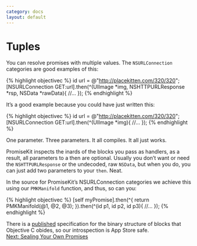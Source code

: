 ```yaml
---
category: docs
layout: default
---
```


# Tuples

You can resolve promises with multiple values. The `NSURLConnection` categories are good examples of this:

{% highlight objectivec %}
id url = @"http://placekitten.com/320/320";
[NSURLConnection GET:url].then(^(UIImage *img, NSHTTPURLResponse *rsp, NSData *rawData){
    //…
});
{% endhighlight %}

It’s a good example because you could have just written this:

{% highlight objectivec %}
id url = @"http://placekitten.com/320/320";
[NSURLConnection GET:url].then(^(UIImage *img){
    //…
});
{% endhighlight %}

One parameter. Three parameters. It all compiles. It all just works.

PromiseKit inspects the inards of the blocks you pass as handlers, as a result, all parameters to a then are optional. Usually you don’t want or need the `NSHTTPURLResponse` or the undecoded, raw `NSData`, but when you do, you can just add two parameters to your `then`. Neat.

In the source for PromiseKit’s NSURLConnection categories we achieve this using our `PMKManifold` function, and thus, so can you:

{% highlight objectivec %}
[self myPromise].then(^{
    return PMKManifold(@1, @2, @3);
}).then(^(id p1, id p2, id p3){
    //…
});
{% endhighlight %}

<aside>There is a <a href="http://clang.llvm.org/docs/Block-ABI-Apple.html">published</a> specification for the binary structure of blocks that Objective C obides, so our introspection is App Store safe.</aside>


<div><a class="pagination" href="/sealing-your-own-promises">Next: Sealing Your Own Promises</a></div>
